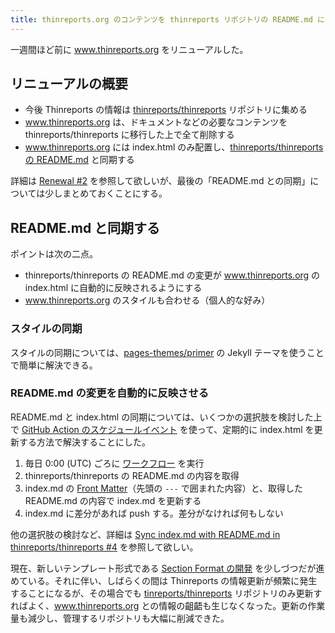 ```yaml
---
title: thinreports.org のコンテンツを thinreports リポジトリの README.md に自動的に同期させるようにした
---
```


一週間ほど前に www.thinreports.org をリニューアルした。

## リニューアルの概要

- 今後 Thinreports の情報は [thinreports/thinreports](https://github.com/thinreports/thinreports) リポジトリに集める
- www.thinreports.org は、ドキュメントなどの必要なコンテンツを thinreports/thinreports に移行した上で全て削除する
- www.thinreports.org には index.html のみ配置し、[thinreports/thinreports の README.md](https://github.com/thinreports/thinreports/blob/main/README.md) と同期する

詳細は [Renewal #2](https://github.com/thinreports/thinreports.github.io/pull/2) を参照して欲しいが、最後の「README.md との同期」については少しまとめておくことにする。

## README.md と同期する

ポイントは次の二点。

- thinreports/thinreports の README.md の変更が www.thinreports.org の index.html に自動的に反映されるようにする
- www.thinreports.org のスタイルも合わせる（個人的な好み）

### スタイルの同期

スタイルの同期については、[pages-themes/primer](https://github.com/pages-themes/primer) の Jekyll テーマを使うことで簡単に解決できる。

### README.md の変更を自動的に反映させる

README.md と index.html の同期については、いくつかの選択肢を検討した上で [GitHub Action のスケジュールイベント](https://docs.github.com/ja/actions/learn-github-actions/events-that-trigger-workflows#schedule) を使って、定期的に index.html を更新する方法で解決することにした。

1. 毎日 0:00 (UTC) ごろに [ワークフロー](https://github.com/thinreports/thinreports.github.io/blob/master/.github/workflows/sync.yml) を実行
2. thinreports/thinreports の README.md の内容を取得
3. index.md の [Front Matter](http://jekyllrb-ja.github.io/docs/front-matter/)（先頭の `---` で囲まれた内容）と、取得した README.md の内容で index.md を更新する
4. index.md に差分があれば push する。差分がなければ何もしない

他の選択肢の検討など、詳細は [Sync index.md with README.md in thinreports/thinreports #4](https://github.com/thinreports/thinreports.github.io/pull/4) を参照して欲しい。

現在、新しいテンプレート形式である [Section Format の開発](https://github.com/orgs/thinreports/projects/1) を少しづつだが進めている。それに伴い、しばらくの間は Thinreports の情報更新が頻繁に発生することになるが、その場合でも [tinreports/thinreports](https://github.com/thinreports/thinreports) リポジトリのみ更新すればよく、www.thinreports.org との情報の齟齬も生じなくなった。更新の作業量も減少し、管理するリポジトリも大幅に削減できた。


